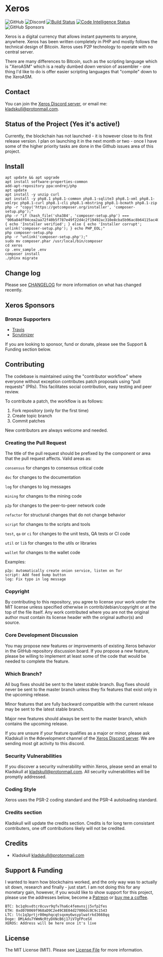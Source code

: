 # Xeros

![GitHub](https://img.shields.io/github/license/kladskull/xeros?style=flat)
![Discord](https://img.shields.io/discord/948379180393984062?style=flat)
[![Build Status](https://app.travis-ci.com/kladskull/xeros.svg?branch=main)](https://app.travis-ci.com/kladskull/xeros)
[![Code Intelligence Status](https://scrutinizer-ci.com/g/kladskull/xeros/badges/code-intelligence.svg?b=main)](https://scrutinizer-ci.com/code-intelligence)
![GitHub Sponsors](https://img.shields.io/github/sponsors/kladskull?style=flat)

Xeros is a digital currency that allows instant payments to anyone, anywhere. Xeros has been written completely in PHP
and mostly follows the technical design of Bitcoin. Xeros uses P2P technology to operate with no central server. 

There are many differences to Bitcoin, such as the scripting language which is "XeroASM" which is a really dumbed down 
version of assembler - one thing I'd like to do is offer easier scripting languages that "compile" down to the XeroASM.

## Contact
You can join the [Xeros Discord server](https://discord.gg/mvacfndPXt), or email me: kladskull@protonmail.com.

## Status of the Project (Yes it's active!)
Currently, the blockchain has not launched - it is however close to its first release version. I plan on launching it
in the next month or two - once I have some of the higher priority tasks are done in the Github issues area of this 
project.

## Install
```
apt update && apt upgrade
apt install software-properties-common
add-apt-repository ppa:ondrej/php
apt update
apt install -y unzip curl 
apt install -y php8.1 php8.1-common php8.1-sqlite3 php8.1-xml php8.1-xmlrpc php8.1-curl php8.1-cli php8.1-mbstring php8.1-bcmath php8.1-zip
php -r "copy('https://getcomposer.org/installer', 'composer-setup.php');"
php -r "if (hash_file('sha384', 'composer-setup.php') === '906a84df04cea2aa72f40b5f787e49f22d4c2f19492ac310e8cba5b96ac8b64115ac402c8cd292b8a03482574915d1a8') { echo 'Installer verified'; } else { echo 'Installer corrupt'; unlink('composer-setup.php'); } echo PHP_EOL;"
php composer-setup.php
php -r "unlink('composer-setup.php');"
sudo mv composer.phar /usr/local/bin/composer
cd xeros
cp .env_sample .env
composer install
./phinx migrate
```

## Change log
Please see [CHANGELOG](CHANGELOG.md) for more information on what has changed recently.

## Xeros Sponsors
### Bronze Supporters
- [Travis](https://www.travis-ci.com/) 
- [Scrutinizer](https://scrutinizer-ci.com/)

If you are looking to sponsor, fund or donate, please see the Support & Funding section below.

## Contributing
The codebase is maintained using the "contributor workflow" where everyone without exception contributes patch proposals using "pull requests" (PRs). This facilitates social contribution, easy testing and peer review.

To contribute a patch, the workflow is as follows:

1. Fork repository (only for the first time)
2. Create topic branch
3. Commit patches

New contributors are always welcome and needed.

### Creating the Pull Request
The title of the pull request should be prefixed by the component or area that the pull request affects. Valid areas as:

```consensus``` for changes to consensus critical code

```doc``` for changes to the documentation

```log``` for changes to log messages

```mining``` for changes to the mining code

```p2p``` for changes to the peer-to-peer network code

```refactor``` for structural changes that do not change behavior

```script``` for changes to the scripts and tools

```test```, ```qa``` or ```ci``` for changes to the unit tests, QA tests or CI code

```util``` or ```lib``` for changes to the utils or libraries

```wallet``` for changes to the wallet code

Examples:
```consensus: Add new opcode for BIP-XXXX OP_CHECKAWESOMESIG
p2p: Automatically create onion service, listen on Tor
script: Add feed bump button
log: Fix typo in log message
```

### Copyright
By contributing to this repository, you agree to license your work under the MIT license unless specified otherwise 
in contrib/debian/copyright or at the top of the file itself. Any work contributed where you are not the original 
author must contain its license header with the original author(s) and source.

### Core Development Discussion
You may propose new features or improvements of existing Xeros behavior in the GitHub repository 
discussion board. If you propose a new feature, please be willing to implement at least some of the code that would be 
needed to complete the feature.

### Which Branch?
All bug fixes should be sent to the latest stable branch. Bug fixes should never be sent to the master branch unless 
they fix features that exist only in the upcoming release.

Minor features that are fully backward compatible with the current release may be sent to the latest stable branch.

Major new features should always be sent to the master branch, which contains the upcoming release.

If you are unsure if your feature qualifies as a major or minor, please ask Kladskull in the #development channel 
of the [Xeros Discord server](https://discord.gg/mvacfndPXt). We are sending most git activity to this discord.

### Security Vulnerabilities
If you discover a security vulnerability within Xeros, please send an email to Kladskull at kladskull@protonmail.com. 
All security vulnerabilities will be promptly addressed.

### Coding Style
Xeros uses the PSR-2 coding standard and the PSR-4 autoloading standard.

### Credits section
Kladskull will update the credits section. Credits is for long term consistant contributers, one off contributions likely
will not be credited.

## Credits
- Kladskull <kladskull@protonmail.com>

## Support & Funding
I wanted to learn how blockchains worked, and the only way was to actually sit down, research and finally - just start.
I am not doing this for any monetary gain, however, if you would like to show support for this project, please use the addresses below, become a [Patreon](https://www.patreon.com/user?u=32938240) or [buy me a coffee](https://www.buymeacoffee.com/kladskull).   
```
BTC: bc1q9svdtcr8cuvr9qfv7ha6c4femvnsjj5vfp2fes
ETH: 0xd070069f968aD9C2e49C8E04d27006dc0C9c1543
LTC: ltc1q3prtjr00mphqcqtsqxmy6wsyplwatrkd3668qq
Doge: DMiAdu7YWmNcRtyDXNcB6j17iV7gFPceSX
XEROS: Address will be here once it's live
```

## License
The MIT License (MIT). Please see [License File](LICENSE.md) for more information.

[ico-license]: https://img.shields.io/badge/license-MIT-brightgreen.svg?style=flat-square
